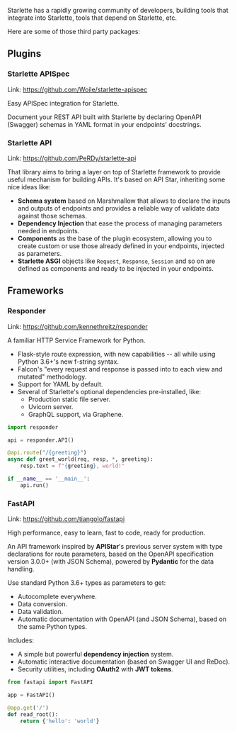 
Starlette has a rapidly growing community of developers, building tools that integrate into Starlette, tools that depend on Starlette, etc.

Here are some of those third party packages:

## Plugins

### Starlette APISpec

Link: <a href="https://github.com/Woile/starlette-apispec" target="_blank">https://github.com/Woile/starlette-apispec</a>

Easy APISpec integration for Starlette.

Document your REST API built with Starlette by declaring OpenAPI (Swagger) schemas in YAML format in your endpoints' docstrings.

### Starlette API

Link: <a href="https://github.com/PeRDy/starlette-api" target="_blank">https://github.com/PeRDy/starlette-api</a>

That library aims to bring a layer on top of Starlette framework to provide useful mechanism for building APIs. It's based on API Star, inheriting some nice ideas like:

* **Schema system** based on Marshmallow that allows to declare the inputs and outputs of endpoints and provides a reliable way of validate data against those schemas.
* **Dependency Injection** that ease the process of managing parameters needed in endpoints.
* **Components** as the base of the plugin ecosystem, allowing you to create custom or use those already defined in your endpoints, injected as parameters.
* **Starlette ASGI** objects like `Request`, `Response`, `Session` and so on are defined as components and ready to be injected in your endpoints.


## Frameworks

### Responder

Link: <a href="https://github.com/kennethreitz/responder" target="_blank">https://github.com/kennethreitz/responder</a>

A familiar HTTP Service Framework for Python.

* Flask-style route expression, with new capabilities -- all while using Python 3.6+'s new f-string syntax.
* Falcon's "every request and response is passed into to each view and mutated" methodology.
* Support for YAML by default.
* Several of Starlette's optional dependencies pre-installed, like:
    * Production static file server.
    * Uvicorn server.
    * GraphQL support, via Graphene.

```Python
import responder

api = responder.API()

@api.route("/{greeting}")
async def greet_world(req, resp, *, greeting):
    resp.text = f"{greeting}, world!"

if __name__ == '__main__':
    api.run()
```

### FastAPI

Link: <a href="https://github.com/tiangolo/fastapi" target="_blank">https://github.com/tiangolo/fastapi</a>

High performance, easy to learn, fast to code, ready for production.

An API framework inspired by **APIStar**'s previous server system with type declarations for route parameters, based on the OpenAPI specification version 3.0.0+ (with JSON Schema), powered by **Pydantic** for the data handling.

Use standard Python 3.6+ types as parameters to get:

* Autocomplete everywhere.
* Data conversion.
* Data validation.
* Automatic documentation with OpenAPI (and JSON Schema), based on the same Python types.

Includes:

* A simple but powerful **dependency injection** system.
* Automatic interactive documentation (based on Swagger UI and ReDoc).
* Security utilities, including **OAuth2** with **JWT tokens**.

```Python
from fastapi import FastAPI

app = FastAPI()

@app.get('/')
def read_root():
    return {'hello': 'world'}
```
